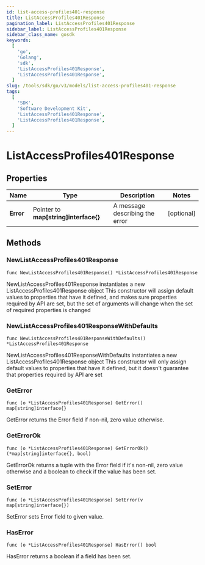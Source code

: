 ```yaml
---
id: list-access-profiles401-response
title: ListAccessProfiles401Response
pagination_label: ListAccessProfiles401Response
sidebar_label: ListAccessProfiles401Response
sidebar_class_name: gosdk
keywords:
  [
    'go',
    'Golang',
    'sdk',
    'ListAccessProfiles401Response',
    'ListAccessProfiles401Response',
  ]
slug: /tools/sdk/go/v3/models/list-access-profiles401-response
tags:
  [
    'SDK',
    'Software Development Kit',
    'ListAccessProfiles401Response',
    'ListAccessProfiles401Response',
  ]
---
```


# ListAccessProfiles401Response

## Properties

| Name | Type | Description | Notes |
| --- | --- | --- | --- |
| **Error** | Pointer to **map[string]interface{}** | A message describing the error | [optional] |

## Methods

### NewListAccessProfiles401Response

`func NewListAccessProfiles401Response() *ListAccessProfiles401Response`

NewListAccessProfiles401Response instantiates a new ListAccessProfiles401Response object This constructor will assign default values to properties that have it defined, and makes sure properties required by API are set, but the set of arguments will change when the set of required properties is changed

### NewListAccessProfiles401ResponseWithDefaults

`func NewListAccessProfiles401ResponseWithDefaults() *ListAccessProfiles401Response`

NewListAccessProfiles401ResponseWithDefaults instantiates a new ListAccessProfiles401Response object This constructor will only assign default values to properties that have it defined, but it doesn't guarantee that properties required by API are set

### GetError

`func (o *ListAccessProfiles401Response) GetError() map[string]interface{}`

GetError returns the Error field if non-nil, zero value otherwise.

### GetErrorOk

`func (o *ListAccessProfiles401Response) GetErrorOk() (*map[string]interface{}, bool)`

GetErrorOk returns a tuple with the Error field if it's non-nil, zero value otherwise and a boolean to check if the value has been set.

### SetError

`func (o *ListAccessProfiles401Response) SetError(v map[string]interface{})`

SetError sets Error field to given value.

### HasError

`func (o *ListAccessProfiles401Response) HasError() bool`

HasError returns a boolean if a field has been set.
